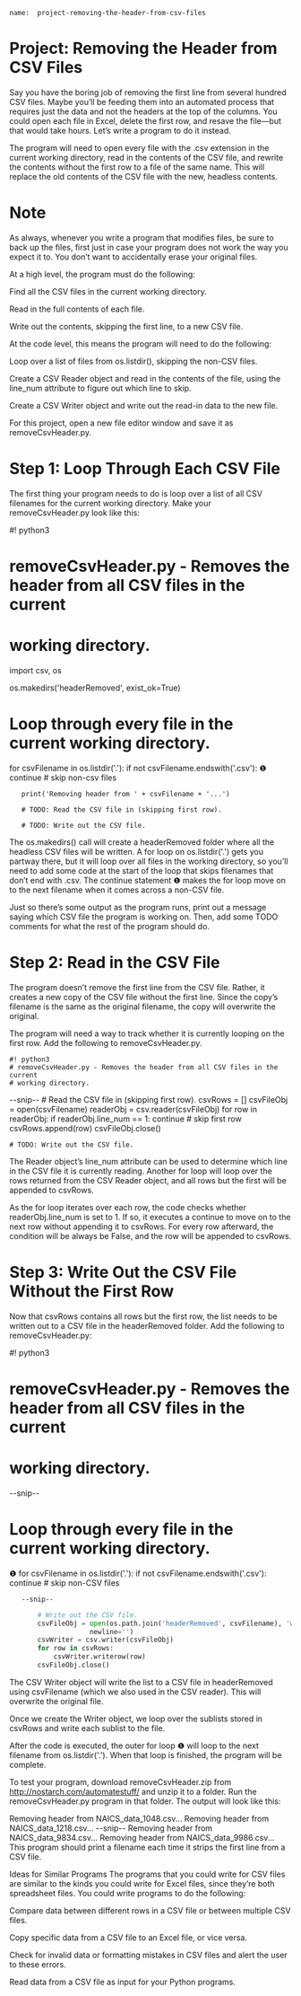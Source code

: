 ```ngMeta
name:  project-removing-the-header-from-csv-files
```
# Project: Removing the Header from CSV Files
Say you have the boring job of removing the first line from several hundred CSV files. Maybe you’ll be feeding them into an automated process that requires just the data and not the headers at the top of the columns. You could open each file in Excel, delete the first row, and resave the file—but that would take hours. Let’s write a program to do it instead.

The program will need to open every file with the .csv extension in the current working directory, read in the contents of the CSV file, and rewrite the contents without the first row to a file of the same name. This will replace the old contents of the CSV file with the new, headless contents.

# Note
As always, whenever you write a program that modifies files, be sure to back up the files, first just in case your program does not work the way you expect it to. You don’t want to accidentally erase your original files.

At a high level, the program must do the following:

Find all the CSV files in the current working directory.

Read in the full contents of each file.

Write out the contents, skipping the first line, to a new CSV file.

At the code level, this means the program will need to do the following:

Loop over a list of files from os.listdir(), skipping the non-CSV files.

Create a CSV Reader object and read in the contents of the file, using the line_num attribute to figure out which line to skip.

Create a CSV Writer object and write out the read-in data to the new file.

For this project, open a new file editor window and save it as removeCsvHeader.py.

# Step 1: Loop Through Each CSV File
The first thing your program needs to do is loop over a list of all CSV filenames for the current working directory. Make your removeCsvHeader.py look like this:


   #! python3
   # removeCsvHeader.py - Removes the header from all CSV files in the current
   # working directory.

   import csv, os

   os.makedirs('headerRemoved', exist_ok=True)

   # Loop through every file in the current working directory.
   for csvFilename in os.listdir('.'):
       if not csvFilename.endswith('.csv'):
❶         continue    # skip non-csv files

       print('Removing header from ' + csvFilename + '...')

       # TODO: Read the CSV file in (skipping first row).

       # TODO: Write out the CSV file.
The os.makedirs() call will create a headerRemoved folder where all the headless CSV files will be written. A for loop on os.listdir('.') gets you partway there, but it will loop over all files in the working directory, so you’ll need to add some code at the start of the loop that skips filenames that don’t end with .csv. The continue statement ❶ makes the for loop move on to the next filename when it comes across a non-CSV file.

Just so there’s some output as the program runs, print out a message saying which CSV file the program is working on. Then, add some TODO comments for what the rest of the program should do.

# Step 2: Read in the CSV File
The program doesn’t remove the first line from the CSV file. Rather, it creates a new copy of the CSV file without the first line. Since the copy’s filename is the same as the original filename, the copy will overwrite the original.

The program will need a way to track whether it is currently looping on the first row. Add the following to removeCsvHeader.py.


	#! python3
	# removeCsvHeader.py - Removes the header from all CSV files in the current
	# working directory.

--snip--
	# Read the CSV file in (skipping first row).
csvRows = []
csvFileObj = open(csvFilename)
readerObj = csv.reader(csvFileObj)
for row in readerObj:
    if readerObj.line_num == 1:
        continue    # skip first row
    csvRows.append(row)
csvFileObj.close()

	# TODO: Write out the CSV file.
The Reader object’s line_num attribute can be used to determine which line in the CSV file it is currently reading. Another for loop will loop over the rows returned from the CSV Reader object, and all rows but the first will be appended to csvRows.

As the for loop iterates over each row, the code checks whether readerObj.line_num is set to 1. If so, it executes a continue to move on to the next row without appending it to csvRows. For every row afterward, the condition will be always be False, and the row will be appended to csvRows.

# Step 3: Write Out the CSV File Without the First Row
Now that csvRows contains all rows but the first row, the list needs to be written out to a CSV file in the headerRemoved folder. Add the following to removeCsvHeader.py:


   #! python3
   # removeCsvHeader.py - Removes the header from all CSV files in the current
   # working directory.
   --snip--

   # Loop through every file in the current working directory.
❶ for csvFilename in os.listdir('.'):
       if not csvFilename.endswith('.csv'):
           continue    # skip non-CSV files

       --snip--
```python
       # Write out the CSV file.
       csvFileObj = open(os.path.join('headerRemoved', csvFilename), 'w',
                    newline='')
       csvWriter = csv.writer(csvFileObj)
       for row in csvRows:
           csvWriter.writerow(row)
       csvFileObj.close()
```
The CSV Writer object will write the list to a CSV file in headerRemoved using csvFilename (which we also used in the CSV reader). This will overwrite the original file.

Once we create the Writer object, we loop over the sublists stored in csvRows and write each sublist to the file.

After the code is executed, the outer for loop ❶ will loop to the next filename from os.listdir('.'). When that loop is finished, the program will be complete.

To test your program, download removeCsvHeader.zip from <span><a href="http://nostarch.com/automatestuff/">http://nostarch.com/automatestuff/</a></span> and unzip it to a folder. Run the removeCsvHeader.py program in that folder. The output will look like this:


Removing header from NAICS_data_1048.csv...
Removing header from NAICS_data_1218.csv...
--snip--
Removing header from NAICS_data_9834.csv...
Removing header from NAICS_data_9986.csv...
This program should print a filename each time it strips the first line from a CSV file.

Ideas for Similar Programs
The programs that you could write for CSV files are similar to the kinds you could write for Excel files, since they’re both spreadsheet files. You could write programs to do the following:

Compare data between different rows in a CSV file or between multiple CSV files.

Copy specific data from a CSV file to an Excel file, or vice versa.

Check for invalid data or formatting mistakes in CSV files and alert the user to these errors.

Read data from a CSV file as input for your Python programs.